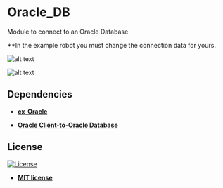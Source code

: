 # Oracle_DB
 Module to connect to an Oracle Database

**In the example robot you must change the connection data for yours.


![alt text](https://raw.githubusercontent.com/rocketbot-cl/Oracle_DB/master/example/oracle1.png)

![alt text](https://raw.githubusercontent.com/rocketbot-cl/Oracle_DB/master/example/oracle2.png)

<h2>Dependencies</h2>

<ul>
  <li>
    <strong>
      <a href="https://pypi.org/project/cx-Oracle/">cx_Oracle</a>
    </strong> 
  </li>  
</ul>  

<ul>
  <li>
    <strong>
      <a href="https://www.oracle.com/database/technologies/instant-client/winx64-64-downloads.html">Oracle Client-to-Oracle Database </a>
    </strong> 
  </li>  
</ul>  

<h2>License</h2>

<p><a href="http://badges.mit-license.org" rel="nofollow"><img src="https://camo.githubusercontent.com/107590fac8cbd65071396bb4d04040f76cde5bde/687474703a2f2f696d672e736869656c64732e696f2f3a6c6963656e73652d6d69742d626c75652e7376673f7374796c653d666c61742d737175617265" alt="License" data-canonical-src="http://img.shields.io/:license-mit-blue.svg?style=flat-square" style="max-width:100%;"></a></p>

<ul>
  <li><strong><a href="http://opensource.org/licenses/mit-license.php" rel="nofollow">MIT license</a></strong></li>
</ul>  
